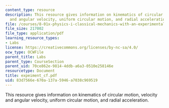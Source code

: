 ```yaml
---
content_type: resource
description: This resource gives information on kinematics of circular motion, velocity
  and angular velocity, uniform circular motion, and radial acceleration.
file: /courses/8-01x-physics-i-classical-mechanics-with-an-experimental-focus-fall-2002/83d7566e670a137a5946a7038c969519_expeiment_cf.pdf
file_size: 217002
file_type: application/pdf
learning_resource_types:
- Labs
license: https://creativecommons.org/licenses/by-nc-sa/4.0/
ocw_type: OCWFile
parent_title: Labs
parent_type: CourseSection
parent_uid: 70ce862e-9814-4ddb-a6a3-0510e258146e
resourcetype: Document
title: expeiment_cf.pdf
uid: 83d7566e-670a-137a-5946-a7038c969519
---
```

This resource gives information on kinematics of circular motion, velocity and angular velocity, uniform circular motion, and radial acceleration.